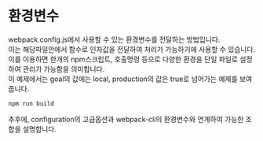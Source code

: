 # 환경변수
webpack.config.js에서 사용할 수 있는 환경변수를 전달하는 방법입니다.  
이는 해당파일안에서 함수로 인자값을 전달하여 처리가 가능하기에 사용할 수 있습니다.  
이를 이용하면 한개의 npm스크립트, 호출명령 등으로 다양한 환경을 단일 파일로 설정하여 관리가 가능함을 의미합니다.  
이 예제에서는 goal의 값에는 local, production의 값은 true로 넘어가는 예제를 보여줍니다.
```
npm run build
```

추후에, configuration의 고급옵션과 webpack-cli의 환경변수와 연계하여 가능한 조합을 설명합니다.